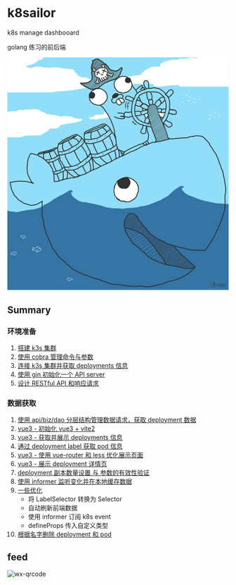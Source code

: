 # k8sailor

k8s manage dashbooard

golang 练习的前后端

![](/docs/assets/img/gopher-pirate-medium.jpg)

## Summary

### 环境准备

1. [搭建 k3s 集群](/docs/01-install-k3s-cluster.md)
2. [使用 cobra 管理命令与参数](/docs/02-design-cobra-command.md)
3. [连接 k3s 集群并获取 deployments 信息](/docs/03-connect-cluster.md)
4. [使用 gin 初始化一个 API server](/docs/04-init-httpserver.md)
5. [设计 RESTful API 和响应请求](/docs/05-design-restful-api-and-response-data.md)

### 数据获取

1. [使用 api/biz/dao 分层结构管理数据请求，获取 deployment 数据](/docs/06-get-all-deployments.md)
2. [vue3 - 初始化 vue3 + vite2](/docs/07-initial-vue3-vite2.md)
3. [vue3 - 获取并展示 deployments 信息](/docs/08-fetch-and-display-deployments.md)
4. [通过 deployment label 获取 pod 信息](/docs/09-get-pods-by-deployment-label.md)
5. [vue3 - 使用 vue-router 和 less 优化展示页面](/docs/10-vue-router-and-less.md)
6. [vue3 - 展示 deployment 详情页](/docs/11-display-deployment-detail.md)
7. [deployment 副本数量设置 与 参数的有效性验证](/docs/12-deployment-scale-and-params-validate.md)
8. [使用 informer 监听变化并在本地缓存数据](./docs/13-k8s-informer.md)
9. [一些优化](./docs/14-some-optimize.md)
    + 将 LabelSelector 转换为 Selector
    + 自动刷新前端数据
    + 使用 informer 订阅 k8s event
    + defineProps 传入自定义类型
10. [根据名字删除 deployment 和 pod](./docs/15-delete-deployment-and-pod-by-name.md)

## feed

![wx-qrcode](https://tangx.in/assets/images/wx-qrcode.png)

